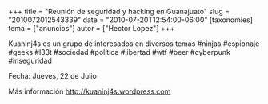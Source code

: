 +++
title = "Reunión de seguridad y hacking en Guanajuato"
slug = "2010072012543339"
date = "2010-07-20T12:54:00-06:00"
[taxonomies]
tema = ["anuncios"]
autor = ["Hector Lopez"]
+++

Kuaninj4s es un grupo de interesados en diversos temas \#ninjas \#espionaje
\#geeks \#l33t \#sociedad \#política \#libertad \#wtf \#beer \#cyberpunk
\#inseguridad

Fecha: Jueves, 22 de Julio

Más información <http://kuaninj4s.wordpress.com>
